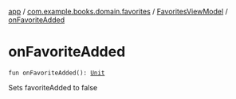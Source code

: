 [app](../../index.md) / [com.example.books.domain.favorites](../index.md) / [FavoritesViewModel](index.md) / [onFavoriteAdded](./on-favorite-added.md)

# onFavoriteAdded

`fun onFavoriteAdded(): `[`Unit`](https://kotlinlang.org/api/latest/jvm/stdlib/kotlin/-unit/index.html)

Sets favoriteAdded to false

